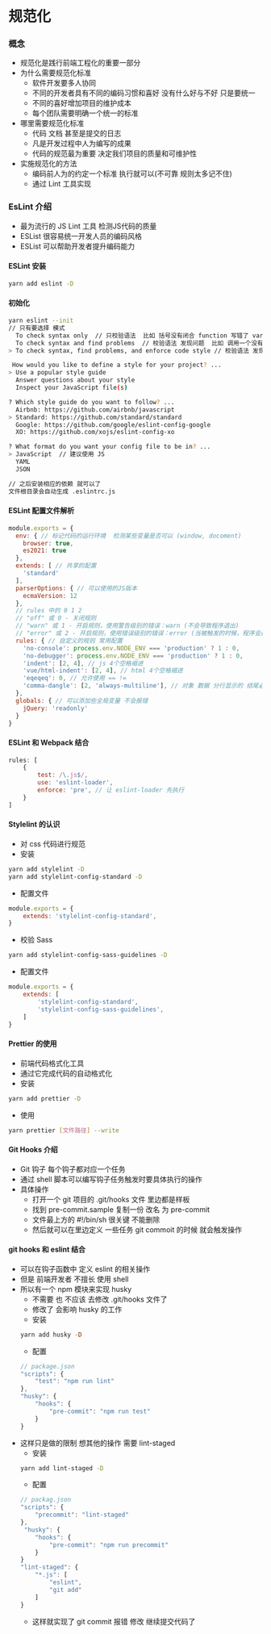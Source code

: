 # 规范化

### 概念
- 规范化是践行前端工程化的重要一部分
- 为什么需要规范化标准
    - 软件开发要多人协同
    - 不同的开发者具有不同的编码习惯和喜好 没有什么好与不好 只是要统一
    - 不同的喜好增加项目的维护成本
    - 每个团队需要明确一个统一的标准
- 哪里需要规范化标准
    - 代码 文档 甚至是提交的日志
    - 凡是开发过程中人为编写的成果
    - 代码的规范最为重要 决定我们项目的质量和可维护性
- 实施规范化的方法
    - 编码前人为的约定一个标准  执行就可以(不可靠 规则太多记不住)
    - 通过 Lint 工具实现

### EsLint 介绍
- 最为流行的 JS Lint 工具 检测JS代码的质量
- ESList 很容易统一开发人员的编码风格
- ESList 可以帮助开发者提升编码能力

#### ESLint 安装
```sh
yarn add eslint -D
```
#### 初始化
```sh
yarn eslint --init
// 只有要选择 模式
  To check syntax only  // 只校验语法  比如 括号没有闭合 function 写错了 var 写错了
  To check syntax and find problems  // 校验语法 发现问题  比如 调用一个没有定义的函数
> To check syntax, find problems, and enforce code style // 校验语法 发现问题 还对代码风格约束  比如缩进不统一

 How would you like to define a style for your project? ...
> Use a popular style guide
  Answer questions about your style
  Inspect your JavaScript file(s)

? Which style guide do you want to follow? ...
  Airbnb: https://github.com/airbnb/javascript
> Standard: https://github.com/standard/standard        
  Google: https://github.com/google/eslint-config-google
  XO: https://github.com/xojs/eslint-config-xo

? What format do you want your config file to be in? ... 
> JavaScript  // 建议使用 JS
  YAML
  JSON

// 之后安装相应的依赖 就可以了
文件根目录会自动生成 .eslintrc.js
```

#### ESLint 配置文件解析
```js
module.exports = {
  env: { // 标记代码的运行环境  检测某些变量是否可以 (window, docoment)
    browser: true,
    es2021: true
  },
  extends: [ // 共享的配置
    'standard'
  ],
  parserOptions: { // 可以使用的JS版本
    ecmaVersion: 12
  },
  // rules 中的 0 1 2 
  // "off" 或 0 - 关闭规则
  // "warn" 或 1 - 开启规则，使用警告级别的错误：warn (不会导致程序退出)
  // "error" 或 2 - 开启规则，使用错误级别的错误：error (当被触发的时候，程序会退出)
  rules: { // 自定义的规则 常用配置
    'no-console': process.env.NODE_ENV === 'production' ? 1 : 0,
    'no-debugger': process.env.NODE_ENV === 'production' ? 1 : 0,
    'indent': [2, 4], // js 4个空格缩进
    'vue/html-indent': [2, 4], // html 4个空格缩进
    'eqeqeq': 0, // 允许使用 == !=
    'comma-dangle': [2, 'always-multiline'], // 对象 数据 分行显示的 结尾必须加 ','
  },
  globals: { // 可以添加些全局变量 不会报错
    jQuery: 'readonly'
  }
}
```

#### ESLint 和 Webpack 结合
```js
rules: [
    {
        test: /\.js$/,
        use: 'eslint-loader',
        enforce: 'pre', // 让 eslint-loader 先执行
    }
]
```

#### Stylelint 的认识
- 对 css 代码进行规范
- 安装
```sh
yarn add stylelint -D
yarn add stylelint-config-standard -D
```
- 配置文件
```js
module.exports = {
    extends: 'stylelint-config-standard',
}
```
- 校验 Sass
```sh
yarn add stylelint-config-sass-guidelines -D
```
- 配置文件
```js
module.exports = {
    extends: [
        'stylelint-config-standard',
        'stylelint-config-sass-guidelines',
    ]
}
```

#### Prettier 的使用
- 前端代码格式化工具
- 通过它完成代码的自动格式化
- 安装
```sh
yarn add prettier -D
```
- 使用 
```sh
yarn prettier [文件路径] --write
```

#### Git Hooks 介绍
- Git 钩子 每个钩子都对应一个任务
- 通过 shell 脚本可以编写钩子任务触发时要具体执行的操作
- 具体操作
    - 打开一个 git 项目的 .git/hooks 文件 里边都是样板
    - 找到 pre-commit.sample 复制一份  改名 为  pre-commit
    - 文件最上方的 #!/bin/sh  很关键 不能删除
    - 然后就可以在里边定义 一些任务  git commoit 的时候 就会触发操作

#### git hooks 和 eslint 结合
- 可以在钩子函数中 定义 eslint 的相关操作
- 但是 前端开发者  不擅长 使用 shell
- 所以有一个 npm 模块来实现 husky
    - 不需要 也 不应该 去修改  .git/hooks 文件了
    - 修改了 会影响  husky 的工作
    - 安装
    ```hs
    yarn add husky -D
    ```
    - 配置
    ```js
    // package.json
    "scripts": {
        "test": "npm run lint"
    },
    "husky": {
        "hooks": {
            "pre-commit": "npm run test"
        }
    }
    ```
- 这样只是做的限制  想其他的操作  需要 lint-staged
    - 安装
    ```sh
    yarn add lint-staged -D
    ```
    - 配置
    ```js
    // packag.json
    "scripts": {
        "precommit": "lint-staged"
    },
     "husky": {
        "hooks": {
            "pre-commit": "npm run precommit"
        }
    }
    "lint-staged": {
        "*.js": [
            "eslint",
            "git add"
        ]
    }
    ```
    - 这样就实现了 git commit  报错 修改  继续提交代码了








